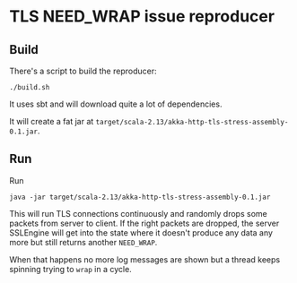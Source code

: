 # TLS NEED_WRAP issue reproducer

## Build

There's a script to build the reproducer:

```
./build.sh
```

It uses sbt and will download quite a lot of dependencies.

It will create a fat jar at `target/scala-2.13/akka-http-tls-stress-assembly-0.1.jar`.

## Run

Run 

```
java -jar target/scala-2.13/akka-http-tls-stress-assembly-0.1.jar
```

This will run TLS connections continuously and randomly drops some packets from server to client. If the right packets are dropped,
the server SSLEngine will get into the state where it doesn't produce any data any more but still returns another `NEED_WRAP`.

When that happens no more log messages are shown but a thread keeps spinning trying to `wrap` in a cycle.